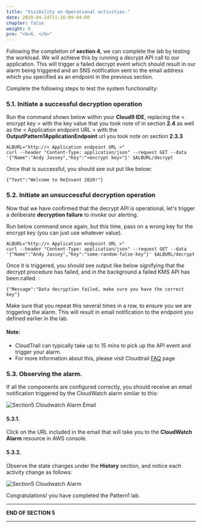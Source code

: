```yaml
---
title: "Visibility on Operational activities."
date: 2020-04-24T11:16:09-04:00
chapter: false
weight: 6
pre: "<b>6. </b>"
---
```


Following the completion of **section 4**, we can complete the lab by testing the workload. We will achieve this by running a decrypt API call to our application. This will trigger a failed decrypt event which should result in our alarm being triggered and an SNS notification sent to the email address which you specified as an endpoint in the previous section.

Complete the following steps to test the system functionality:

### 5.1. Initiate a successful decryption operation

Run the command shown below within your **Cloud9 IDE**, replacing the < encrypt key > with the key value that you took note of in section **2.4** as well as the < Application endpoint URL > with the **OutputPattern1ApplicationEndpoint** url you took note on section **2.3.3**

```
ALBURL="http://< Application endpoint URL >"
curl --header "Content-Type: application/json" --request GET --data '{"Name":"Andy Jassey","Key":"<encrypt key>"}' $ALBURL/decrypt
```

Once that is successful, you should see out put like below:

```
{"Text":"Welcome to ReInvent 2020!"}
```

### 5.2. Initiate an unsuccessful decryption operation

Now that we have confirmed that the decrypt API is operational, let's trigger a deliberate **decryption failure** to invoke our alerting.

Run below command once again, but this time, pass on a wrong key for the encrypt key (you can just use whatever value).

```
ALBURL="http://< Application endpoint URL >"
curl --header "Content-Type: application/json" --request GET --data '{"Name":"Andy Jassey","Key":"some-random-false-key"}' $ALBURL/decrypt
```

Once it is triggered, you should see output like below signifying that the decrypt procedure has failed, and in the background a failed KMS API has been called. :

```
{"Message":"Data decryption failed, make sure you have the correct key"}
```

Make sure that you repeat this several times in a row, to ensure you we are triggering the alarm. This will result in email notification to the endpoint you defined earlier in the lab.
    
#### Note:

* CloudTrail can typically take up to 15 mins to pick up the API event and trigger your alarm.
* For more information about this, please visit Cloudtrail [FAQ](https://aws.amazon.com/cloudtrail/faqs/) page 


### 5.3. Observing the alarm.

If all the components are configured correctly, you should receive an email notification triggered by the CloudWatch alarm similar to this:

![Section5 Cloudwatch Alarm Email](/Security/300_Autonomous_Monitoring_Of_Cryptographic_Activity_With_KMS/Images/section5/section5-cloudwatch-alarm1.png)


#### 5.3.1. 

Click on the URL included in the email that will take you to the **CloudWatch Alarm** resource in AWS console.


#### 5.3.2. 

Observe the state changes under the **History** section, and notice each activity change as follows:

![Section5 Cloudwatch Alarm ](/Security/300_Autonomous_Monitoring_Of_Cryptographic_Activity_With_KMS/Images/section5/section5-cloudwatch-alarm2.png)


Congratulations! you have completed the Pattern1 lab.

___
**END OF SECTION 5**
___